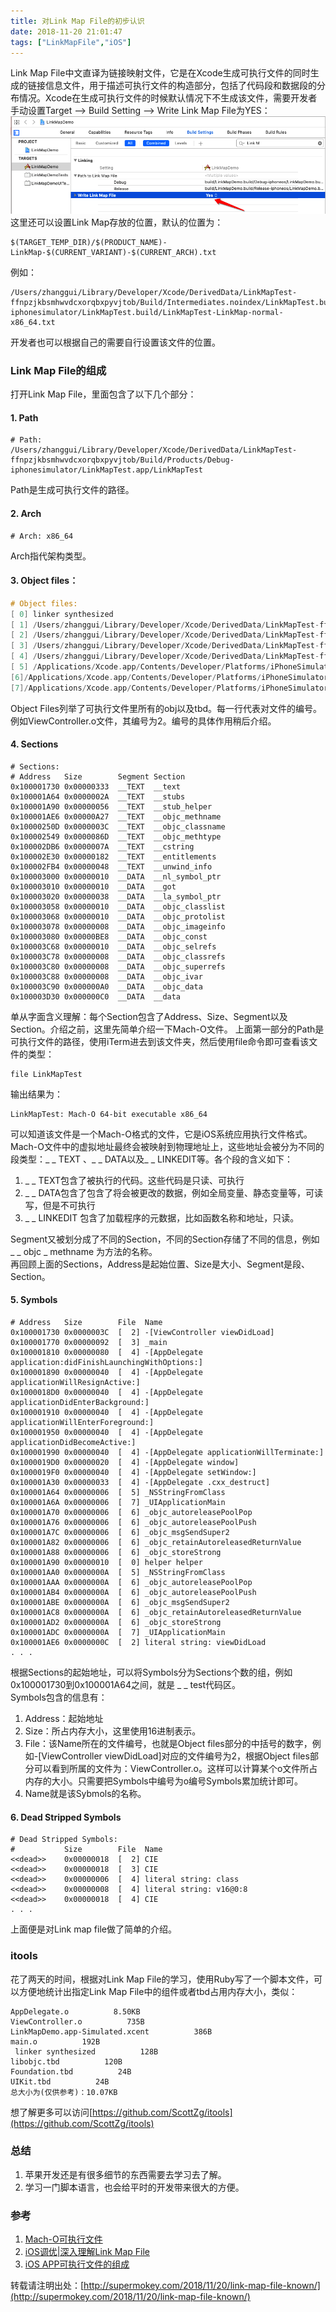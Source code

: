 ```yaml
---
title: 对Link Map File的初步认识
date: 2018-11-20 21:01:47
tags: ["LinkMapFile","iOS"]
---
```

Link Map File中文直译为链接映射文件，它是在Xcode生成可执行文件的同时生成的链接信息文件，用于描述可执行文件的构造部分，包括了代码段和数据段的分布情况。Xcode在生成可执行文件的时候默认情况下不生成该文件，需要开发者手动设置Target --> Build Setting --> Write Link Map File为YES：
![Link Map Setting](https://raw.githubusercontent.com/ScottZg/MarkDownResource/master/linkmapfile/linkmapsetting.png)
这里还可以设置Link Map存放的位置，默认的位置为：

```shell
$(TARGET_TEMP_DIR)/$(PRODUCT_NAME)-LinkMap-$(CURRENT_VARIANT)-$(CURRENT_ARCH).txt
```
例如：
```shell
/Users/zhanggui/Library/Developer/Xcode/DerivedData/LinkMapTest-ffnpzjkbsmhwvdcxorqbxpyvjtob/Build/Intermediates.noindex/LinkMapTest.build/Debug-iphonesimulator/LinkMapTest.build/LinkMapTest-LinkMap-normal-x86_64.txt
```
开发者也可以根据自己的需要自行设置该文件的位置。
### Link Map File的组成
打开Link Map File，里面包含了以下几个部分：
#### 1. Path
```
# Path: /Users/zhanggui/Library/Developer/Xcode/DerivedData/LinkMapTest-ffnpzjkbsmhwvdcxorqbxpyvjtob/Build/Products/Debug-iphonesimulator/LinkMapTest.app/LinkMapTest
```
Path是生成可执行文件的路径。
#### 2. Arch
```
# Arch: x86_64
```
Arch指代架构类型。
#### 3. Object files：
```objective-c
# Object files:
[ 0] linker synthesized
[ 1] /Users/zhanggui/Library/Developer/Xcode/DerivedData/LinkMapTest-ffnpzjkbsmhwvdcxorqbxpyvjtob/Build/Intermediates.noindex/LinkMapTest.build/Debug-iphonesimulator/LinkMapTest.build/LinkMapTest.app-Simulated.xcent
[ 2] /Users/zhanggui/Library/Developer/Xcode/DerivedData/LinkMapTest-ffnpzjkbsmhwvdcxorqbxpyvjtob/Build/Intermediates.noindex/LinkMapTest.build/Debug-iphonesimulator/LinkMapTest.build/Objects-normal/x86_64/ViewController.o
[ 3] /Users/zhanggui/Library/Developer/Xcode/DerivedData/LinkMapTest-ffnpzjkbsmhwvdcxorqbxpyvjtob/Build/Intermediates.noindex/LinkMapTest.build/Debug-iphonesimulator/LinkMapTest.build/Objects-normal/x86_64/main.o
[ 4] /Users/zhanggui/Library/Developer/Xcode/DerivedData/LinkMapTest-ffnpzjkbsmhwvdcxorqbxpyvjtob/Build/Intermediates.noindex/LinkMapTest.build/Debug-iphonesimulator/LinkMapTest.build/Objects-normal/x86_64/AppDelegate.o
[ 5] /Applications/Xcode.app/Contents/Developer/Platforms/iPhoneSimulator.platform/Developer/SDKs/iPhoneSimulator12.1.sdk/System/Library/Frameworks//Foundation.framework/Foundation.tbd
[6]/Applications/Xcode.app/Contents/Developer/Platforms/iPhoneSimulator.platform/Developer/SDKs/iPhoneSimulator12.1.sdk/usr/lib/libobjc.tbd
[7]/Applications/Xcode.app/Contents/Developer/Platforms/iPhoneSimulator.platform/Developer/SDKs/iPhoneSimulator12.1.sdk/System/Library/Frameworks//UIKit.framework/UIKit.tbd
```
Object Files列举了可执行文件里所有的obj以及tbd。每一行代表对文件的编号。例如ViewController.o文件，其编号为2。编号的具体作用稍后介绍。
#### 4. Sections
```
# Sections:
# Address	Size    	Segment	Section
0x100001730	0x00000333	__TEXT	__text
0x100001A64	0x0000002A	__TEXT	__stubs
0x100001A90	0x00000056	__TEXT	__stub_helper
0x100001AE6	0x00000A27	__TEXT	__objc_methname
0x10000250D	0x0000003C	__TEXT	__objc_classname
0x100002549	0x0000086D	__TEXT	__objc_methtype
0x100002DB6	0x0000007A	__TEXT	__cstring
0x100002E30	0x00000182	__TEXT	__entitlements
0x100002FB4	0x00000048	__TEXT	__unwind_info
0x100003000	0x00000010	__DATA	__nl_symbol_ptr
0x100003010	0x00000010	__DATA	__got
0x100003020	0x00000038	__DATA	__la_symbol_ptr
0x100003058	0x00000010	__DATA	__objc_classlist
0x100003068	0x00000010	__DATA	__objc_protolist
0x100003078	0x00000008	__DATA	__objc_imageinfo
0x100003080	0x00000BE8	__DATA	__objc_const
0x100003C68	0x00000010	__DATA	__objc_selrefs
0x100003C78	0x00000008	__DATA	__objc_classrefs
0x100003C80	0x00000008	__DATA	__objc_superrefs
0x100003C88	0x00000008	__DATA	__objc_ivar
0x100003C90	0x000000A0	__DATA	__objc_data
0x100003D30	0x000000C0	__DATA	__data
```
单从字面含义理解：每个Section包含了Address、Size、Segment以及Section。介绍之前，这里先简单介绍一下Mach-O文件。
上面第一部分的Path是可执行文件的路径，使用iTerm进去到该文件夹，然后使用file命令即可查看该文件的类型：
```shell
file LinkMapTest
```
输出结果为：
```shell
LinkMapTest: Mach-O 64-bit executable x86_64
```
可以知道该文件是一个Mach-O格式的文件，它是iOS系统应用执行文件格式。Mach-O文件中的虚拟地址最终会被映射到物理地址上，这些地址会被分为不同的段类型：_ _ TEXT 、_ _ DATA以及_ _ LINKEDIT等。各个段的含义如下：

1. _ _ TEXT包含了被执行的代码。这些代码是只读、可执行
2. _ _ DATA包含了包含了将会被更改的数据，例如全局变量、静态变量等，可读写，但是不可执行
3. _ _ LINKEDIT 包含了加载程序的元数据，比如函数名称和地址，只读。

Segment又被划分成了不同的Section，不同的Section存储了不同的信息，例如 _ _ objc _ methname 为方法的名称。  
再回顾上面的Sections，Address是起始位置、Size是大小、Segment是段、Section。
#### 5. Symbols
```shell
# Address	Size    	File  Name
0x100001730	0x0000003C	[  2] -[ViewController viewDidLoad]
0x100001770	0x00000092	[  3] _main
0x100001810	0x00000080	[  4] -[AppDelegate application:didFinishLaunchingWithOptions:]
0x100001890	0x00000040	[  4] -[AppDelegate applicationWillResignActive:]
0x1000018D0	0x00000040	[  4] -[AppDelegate applicationDidEnterBackground:]
0x100001910	0x00000040	[  4] -[AppDelegate applicationWillEnterForeground:]
0x100001950	0x00000040	[  4] -[AppDelegate applicationDidBecomeActive:]
0x100001990	0x00000040	[  4] -[AppDelegate applicationWillTerminate:]
0x1000019D0	0x00000020	[  4] -[AppDelegate window]
0x1000019F0	0x00000040	[  4] -[AppDelegate setWindow:]
0x100001A30	0x00000033	[  4] -[AppDelegate .cxx_destruct]
0x100001A64	0x00000006	[  5] _NSStringFromClass
0x100001A6A	0x00000006	[  7] _UIApplicationMain
0x100001A70	0x00000006	[  6] _objc_autoreleasePoolPop
0x100001A76	0x00000006	[  6] _objc_autoreleasePoolPush
0x100001A7C	0x00000006	[  6] _objc_msgSendSuper2
0x100001A82	0x00000006	[  6] _objc_retainAutoreleasedReturnValue
0x100001A88	0x00000006	[  6] _objc_storeStrong
0x100001A90	0x00000010	[  0] helper helper
0x100001AA0	0x0000000A	[  5] _NSStringFromClass
0x100001AAA	0x0000000A	[  6] _objc_autoreleasePoolPop
0x100001AB4	0x0000000A	[  6] _objc_autoreleasePoolPush
0x100001ABE	0x0000000A	[  6] _objc_msgSendSuper2
0x100001AC8	0x0000000A	[  6] _objc_retainAutoreleasedReturnValue
0x100001AD2	0x0000000A	[  6] _objc_storeStrong
0x100001ADC	0x0000000A	[  7] _UIApplicationMain
0x100001AE6	0x0000000C	[  2] literal string: viewDidLoad
. . .
```
根据Sections的起始地址，可以将Symbols分为Sections个数的组，例如0x100001730到0x100001A64之间，就是 _ _ test代码区。  
Symbols包含的信息有：  
1. Address：起始地址
2. Size：所占内存大小，这里使用16进制表示。
3. File：该Name所在的文件编号，也就是Object files部分的中括号的数字，例如-[ViewController viewDidLoad]对应的文件编号为2，根据Object files部分可以看到所属的文件为：ViewController.o。这样可以计算某个o文件所占内存的大小。只需要把Symbols中编号为o编号Symbols累加统计即可。
4. Name就是该Sybmols的名称。
#### 6. Dead Stripped Symbols
```shell
# Dead Stripped Symbols:
#        	Size    	File  Name
<<dead>> 	0x00000018	[  2] CIE
<<dead>> 	0x00000018	[  3] CIE
<<dead>> 	0x00000006	[  4] literal string: class
<<dead>> 	0x00000008	[  4] literal string: v16@0:8
<<dead>> 	0x00000018	[  4] CIE
. . .
```
上面便是对Link map file做了简单的介绍。   
### itools
花了两天的时间，根据对Link Map File的学习，使用Ruby写了一个脚本文件，可以方便地统计出指定Link Map File中的组件或者tbd占用内存大小，类似：
```
AppDelegate.o          8.50KB
ViewController.o          735B
LinkMapDemo.app-Simulated.xcent          386B
main.o          192B
 linker synthesized          128B
libobjc.tbd          120B
Foundation.tbd          24B
UIKit.tbd          24B
总大小为(仅供参考)：10.07KB
```
想了解更多可以访问[https://github.com/ScottZg/itools](https://github.com/ScottZg/itools)
### 总结
1. 苹果开发还是有很多细节的东西需要去学习去了解。
2. 学习一门脚本语言，也会给平时的开发带来很大的方便。

### 参考
1. [Mach-O可执行文件](https://objccn.io/issue-6-3/)
2. [iOS调优|深入理解Link Map File](https://www.jianshu.com/p/52e0dee35830)
3. [iOS APP可执行文件的组成](http://blog.cnbang.net/tech/2296/)

转载请注明出处：[http://supermokey.com/2018/11/20/link-map-file-known/](http://supermokey.com/2018/11/20/link-map-file-known/)